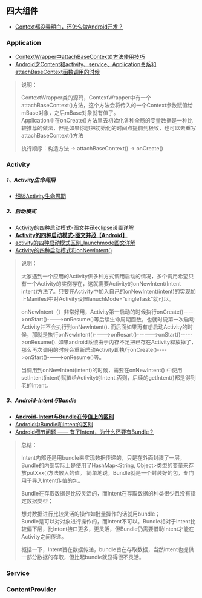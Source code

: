 ## 四大组件
- [Context都没弄明白，还怎么做Android开发？](http://www.androidchina.net/7965.html)


### Application
- [ContextWrapper中attachBaseContext()方法使用技巧](https://www.2cto.com/kf/201709/686874.html)
- [ Android之Content和activity、service、Application关系和attachBaseContext函数调用的时候](http://blog.csdn.net/u011068702/article/details/70768653)

> 说明：
> 
> ContextWrapper类的源码，ContextWrapper中有一个attachBaseContext()方法，这个方法会将传入的一个Context参数赋值给mBase对象，之后mBase对象就有值了。  
Application中在onCreate()方法里去初始化各种全局的变量数据是一种比较推荐的做法，但是如果你想把初始化的时间点提前到极致，也可以去重写attachBaseContext()方法  
> 
> 执行顺序：构造方法 -> attachBaseContext() -> onCreate()


### Activity

##### 1、Activity生命周期
- [细谈Activity生命周期](http://blog.csdn.net/tounaobun/article/details/8147119)

##### 2、启动模式
- [Activity的四种启动模式-图文并茂eclipse设置详解](http://blog.csdn.net/guofengpu/article/details/52058454)
- [**Activity的四种启动模式-图文并茂【Android】**](http://blog.csdn.net/qq_31753145/article/details/50833754)
- [activity的四种启动模式区别_launchmode图文详解](http://blog.csdn.net/androidstar_cn/article/details/52730476)
- [Activity的四种启动模式和onNewIntent()](http://blog.csdn.net/linghu_java/article/details/17266603)

> 说明：
>
> 大家遇到一个应用的Activity供多种方式调用启动的情况，多个调用希望只有一个Activity的实例存在，这就需要Activity的onNewIntent(Intent intent)方法了。只要在Activity中加入自己的onNewIntent(intent)的实现加上Manifest中对Activity设置lanuchMode=“singleTask”就可以。
> 
> onNewIntent（）非常好用，Activity第一启动的时候执行onCreate()---->onStart()---->onResume()等后续生命周期函数，也就时说第一次启动Activity并不会执行到onNewIntent(). 而后面如果再有想启动Activity的时候，那就是执行onNewIntent()---->onResart()------>onStart()----->onResume(). 如果android系统由于内存不足把已存在Activity释放掉了，那么再次调用的时候会重新启动Activity即执行onCreate()---->onStart()---->onResume()等。
> 
> 当调用到onNewIntent(intent)的时候，需要在onNewIntent() 中使用setIntent(intent)赋值给Activity的Intent.否则，后续的getIntent()都是得到老的Intent。

##### 3、Android-Intent与Bundle
- [**Android-Intent与Bundle在传值上的区别**](http://blog.csdn.net/u014657752/article/details/47301569)
- [Android中Bundle和Intent的区别](https://www.cnblogs.com/jeffen/p/6835622.html)
- [Android细节问题 —— 有了Intent，为什么还要有Bundle？](https://www.jianshu.com/p/e9db0797293b)

> 总结：
> 
> Intent内部还是用bundle来实现数据传递的，只是在外面封装了一层。  
Bundle的内部实际上是使用了HashMap<String, Object>类型的变量来存放putXxx()方法放入的值。
简单地说，Bundle就是一个封装好的包，专门用于导入Intent传值的包。  
> 
> Bundle在存取数据是比较灵活的，而Intent在存取数据的种类很少且没有指定数据类型；
> 
> 想对数据进行比较灵活的操作如批量操作的话就用bundle；  
Bundle是可以对对象进行操作的，而Intent不可以。Bundle相对于Intent比较偏下层，比Intent接口更多，更灵活，但Bundle仍需要借助Intent才能在Activity之间传递。  
> 
> 概括一下，Intent旨在数据传递，bundle旨在存取数据，当然intent也提供一部分数据的存取，但比起bundle就显得很不灵活。


### Service


### ContentProvider


